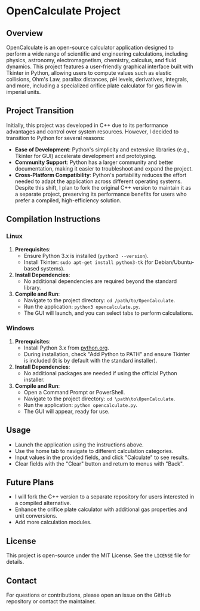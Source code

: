 # OpenCalculate Project

## Overview
OpenCalculate is an open-source calculator application designed to perform a wide range of scientific and engineering calculations, including physics, astronomy, electromagnetism, chemistry, calculus, and fluid dynamics. This project features a user-friendly graphical interface built with Tkinter in Python, allowing users to compute values such as elastic collisions, Ohm's Law, parallax distances, pH levels, derivatives, integrals, and more, including a specialized orifice plate calculator for gas flow in imperial units.

## Project Transition
Initially, this project was developed in C++ due to its performance advantages and control over system resources. However, I decided to transition to Python for several reasons:
- **Ease of Development**: Python's simplicity and extensive libraries (e.g., Tkinter for GUI) accelerate development and prototyping.
- **Community Support**: Python has a larger community and better documentation, making it easier to troubleshoot and expand the project.
- **Cross-Platform Compatibility**: Python's portability reduces the effort needed to adapt the application across different operating systems.
Despite this shift, I plan to fork the original C++ version to maintain it as a separate project, preserving its performance benefits for users who prefer a compiled, high-efficiency solution.

## Compilation Instructions

### Linux
1. **Prerequisites**:
   - Ensure Python 3.x is installed (`python3 --version`).
   - Install Tkinter: `sudo apt-get install python3-tk` (for Debian/Ubuntu-based systems).
2. **Install Dependencies**:
   - No additional dependencies are required beyond the standard library.
3. **Compile and Run**:
   - Navigate to the project directory: `cd /path/to/OpenCalculate`.
   - Run the application: `python3 opencalculate.py`.
   - The GUI will launch, and you can select tabs to perform calculations.

### Windows
1. **Prerequisites**:
   - Install Python 3.x from [python.org](https://www.python.org/downloads/).
   - During installation, check "Add Python to PATH" and ensure Tkinter is included (it is by default with the standard installer).
2. **Install Dependencies**:
   - No additional packages are needed if using the official Python installer.
3. **Compile and Run**:
   - Open a Command Prompt or PowerShell.
   - Navigate to the project directory: `cd \path\to\OpenCalculate`.
   - Run the application: `python opencalculate.py`.
   - The GUI will appear, ready for use.

## Usage
- Launch the application using the instructions above.
- Use the home tab to navigate to different calculation categories.
- Input values in the provided fields, and click "Calculate" to see results.
- Clear fields with the "Clear" button and return to menus with "Back".

## Future Plans
- I will fork the C++ version to a separate repository for users interested in a compiled alternative.
- Enhance the orifice plate calculator with additional gas properties and unit conversions.
- Add more calculation modules.

## License
This project is open-source under the MIT License. See the `LICENSE` file for details.

## Contact
For questions or contributions, please open an issue on the GitHub repository or contact the maintainer.
